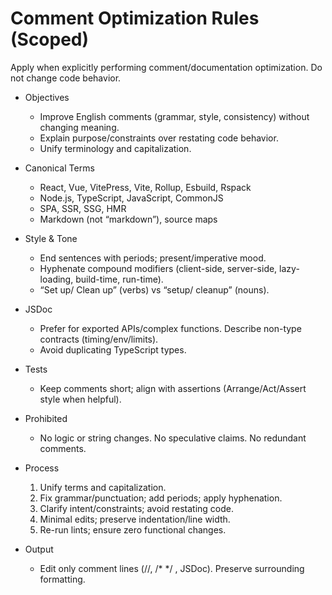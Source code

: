 # Comment Optimization Rules (Scoped)

Apply when explicitly performing comment/documentation optimization. Do not change code behavior.

- Objectives

  - Improve English comments (grammar, style, consistency) without changing meaning.
  - Explain purpose/constraints over restating code behavior.
  - Unify terminology and capitalization.

- Canonical Terms

  - React, Vue, VitePress, Vite, Rollup, Esbuild, Rspack
  - Node.js, TypeScript, JavaScript, CommonJS
  - SPA, SSR, SSG, HMR
  - Markdown (not “markdown”), source maps

- Style & Tone

  - End sentences with periods; present/imperative mood.
  - Hyphenate compound modifiers (client-side, server-side, lazy-loading, build-time, run-time).
  - “Set up/ Clean up” (verbs) vs “setup/ cleanup” (nouns).

- JSDoc

  - Prefer for exported APIs/complex functions. Describe non-type contracts (timing/env/limits).
  - Avoid duplicating TypeScript types.

- Tests

  - Keep comments short; align with assertions (Arrange/Act/Assert style when helpful).

- Prohibited

  - No logic or string changes. No speculative claims. No redundant comments.

- Process

  1. Unify terms and capitalization.
  2. Fix grammar/punctuation; add periods; apply hyphenation.
  3. Clarify intent/constraints; avoid restating code.
  4. Minimal edits; preserve indentation/line width.
  5. Re-run lints; ensure zero functional changes.

- Output
  - Edit only comment lines (//, /\* \*/ , JSDoc). Preserve surrounding formatting.
